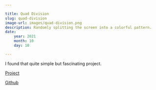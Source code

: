 ```yaml
---

title: Quad Division
slug: quad-division
image-url: images/quad-division.png
description: Randomly splitting the screen into a colorful pattern.
date:
    year: 2021
    month: 10
    day: 10

---
```


I found that quite simple but fascinating project.

[Project](https://danmarcab.com/projects/quad-division)

[Github](https://github.com/danmarcab/quad-division)